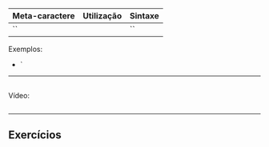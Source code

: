 
## 

| Meta-caractere | Utilização | Sintaxe |
| -------------- | ---------- | ------- |
| `` |  | `` |

Exemplos:

+ `

---

## 

Vídeo: 

```

```

---

## Exercícios


